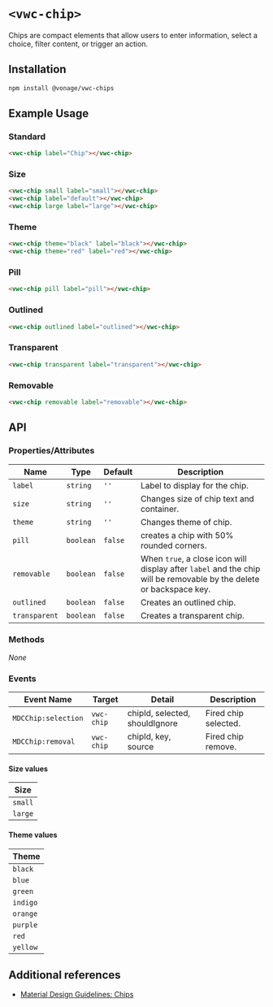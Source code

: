 # `<vwc-chip>`

Chips are compact elements that allow users to enter information, select a choice, filter content, or trigger an action.

<!-- [Demo](https://material-components.github.io/material-components-web-components/demos/button/) -->

## Installation

```sh
npm install @vonage/vwc-chips
```

## Example Usage

### Standard

<!-- ![](images/image.png) -->

```html
<vwc-chip label="Chip"></vwc-chip>
```

### Size

<!-- ![](images/image.png) -->

```html
<vwc-chip small label="small"></vwc-chip>
<vwc-chip label="default"></vwc-chip>
<vwc-chip large label="large"></vwc-chip>
```

### Theme

<!-- ![](images/image.png) -->

```html
<vwc-chip theme="black" label="black"></vwc-chip>
<vwc-chip theme="red" label="red"></vwc-chip>
```

### Pill

<!-- ![](images/image.png) -->

```html
<vwc-chip pill label="pill"></vwc-chip>
```

### Outlined

<!-- ![](images/image.png) -->

```html
<vwc-chip outlined label="outlined"></vwc-chip>
```

### Transparent

<!-- ![](images/image.png) -->

```html
<vwc-chip transparent label="transparent"></vwc-chip>
```

### Removable

<!-- ![](images/image.png) -->

```html
<vwc-chip removable label="removable"></vwc-chip>
```

## API

<!-- ### Slots
| Name           | Description
| -------------- | -----------
| _default_      | Default content to display between both icons and after label. __NOTE:__ It is highly recommended to set the `label` property instead of projecting text as it will also set the `aria-label` -->

### Properties/Attributes
| Name | Type | Default | Description
| ---- | ---- | ------- | -----------
| `label` | `string` | `''` | Label to display for the chip.
| `size` | `string` | `''` | Changes size of chip text and container.
| `theme` | `string` | `''` | Changes theme of chip.
| `pill` | `boolean` | `false` | creates a chip with 50% rounded corners.
| `removable` | `boolean` | `false` | When `true`, a close icon will display after `label` and the chip will be removable by the delete or backspace key.
| `outlined` | `boolean` | `false` | Creates an outlined chip.
| `transparent` | `boolean` | `false` | Creates a transparent chip.

### Methods
*None*

### Events

| Event Name | Target | Detail | Description
| ---------- | ------ | ------ | -----------
| `MDCChip:selection` | `vwc-chip` | chipId, selected, shouldIgnore | Fired chip selected.
| `MDCChip:removal` | `vwc-chip` | chipId, key, source | Fired chip remove.

#### Size values

| Size
| ----
| `small`
| `large`

#### Theme values

| Theme
| -----
| `black`
| `blue`
| `green`
| `indigo`
| `orange`
| `purple`
| `red`
| `yellow`

## Additional references

- [Material Design Guidelines: Chips](https://material.io/design/components/chips.html)
